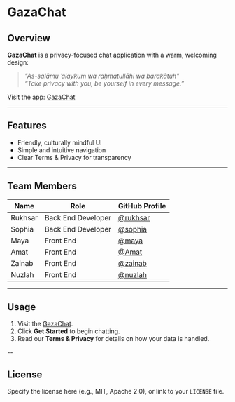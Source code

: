 # GazaChat 

##  Overview
**GazaChat** is a privacy-focused chat application with a warm, welcoming design:
> _"As-salāmu ʿalaykum wa raḥmatullāhi wa barakātuh"_  
> _“Take privacy with you, be yourself in every message.”_

Visit the app: [GazaChat](https://alzunelak.github.io/GazaChat/index.html)

---

##  Features
- Friendly, culturally mindful UI
- Simple and intuitive navigation
- Clear Terms & Privacy for transparency

---

##  Team Members
| Name                | Role                     | GitHub Profile                                              |
|---------------------|--------------------------|-------------------------------------------------------------|
| Rukhsar             | Back End Developer       | [@rukhsar](https://github.com/yourusername)                 |
| Sophia              | Back End Developer       | [@sophia](https://github.com/yourusername)                  |
| Maya                | Front End                | [@maya](https://github.com/yourusername)                    |
| Amat                | Front End                | [@Amat](https://github.com/yourusername)                    |
| Zainab              | Front End                | [@zainab](https://github.com/yourusername)                  |
| Nuzlah              | Front End                | [@nuzlah](https://github.com/yourusername)                  |

---

##  Usage
1. Visit the [GazaChat](https://alzunelak.github.io/GazaChat/index.html).
2. Click **Get Started** to begin chatting.
3. Read our **Terms & Privacy** for details on how your data is handled.

--

##  License
Specify the license here (e.g., MIT, Apache 2.0), or link to your `LICENSE` file.
